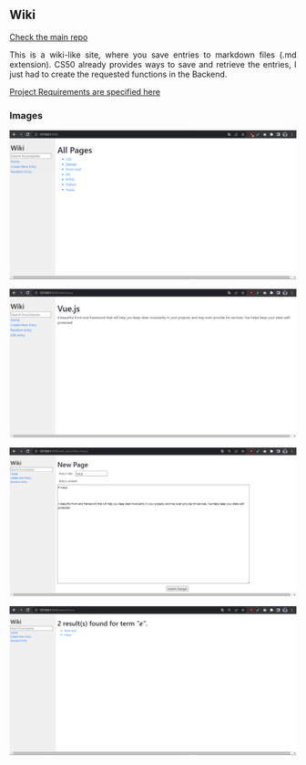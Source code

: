 ## Wiki

[Check the main repo](https://github.com/JorgeEncinas/CS50-Web-Compiled)

<p align="justify">This is a wiki-like site, where you save entries to markdown files (.md extension). CS50 already provides ways to save and retrieve the entries,
I just had to create the requested functions in the Backend. </p>

[Project Requirements are specified here](https://cs50.harvard.edu/web/2020/projects/1/wiki/)

### Images

![Screen 3](screenshots/wiki-screen3.png)

![Screen 4](screenshots/wiki-screen4.png)

![Screen 5](screenshots/wiki-screen5.png)

![Screen 6](screenshots/wiki-screen6.png)
